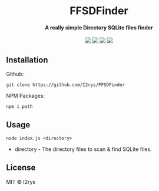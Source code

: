 
<h1 align="center">FFSDFinder</h1>
<h4 align="center">A really simple Directory SQLite files finder</h4>
<p align="center">
	<a href="https://github.com/I2rys/FFSDFinder/blob/main/LICENSE"><img src="https://img.shields.io/github/license/I2rys/FFSDFinder?style=flat-square"></img></a>
	<a href="https://github.com/I2rys/FFSDFinder"><img src="https://bettercodehub.com/edge/badge/I2rys/FFSDFinder?branch=main"></a>
	<a href="https://github.com/I2rys/FFSDFinder/issues"><img src="https://img.shields.io/github/issues/I2rys/FFSDFinder.svg"></img></a>
	<a href="https://nodejs.org/"><img src="https://img.shields.io/badge/-Nodejs-green?style=flat-square&logo=Node.js"></img></a>
</p>


## Installation
Github:

    git clone https://github.com/I2rys/FFSDFinder

NPM Packages:

    npm i path
    
## Usage

    node index.js <directory>

 - directory - The directory files to scan & find SQLite files.

## License
MIT © I2rys
